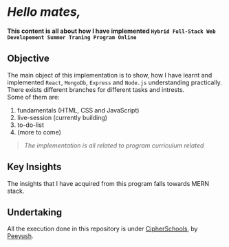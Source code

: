 # *Hello mates,*

**This content is all about how I have implemented `Hybrid Full-Stack Web Developement Summer Traning Program Online`**

## Objective
The main object of this implementation is to show, how I have learnt and implemented `React`, `MongoDb`, `Express` and `Node.js` understanding practically.  
There exists different branches for different tasks and intrests.  
Some of them are:  
1. fundamentals (HTML, CSS and JavaScript)
2. live-session (currently building)
3. to-do-list
4. (more to come)

> *The implementation is all related to program curriculum related*

## Key Insights
The insights that I have acquired from this program falls towards MERN stack.

## Undertaking
All the execution done in this repository is under [CipherSchools](https://www.cipherschools.com/profile/me), by [Peeyush](https://github.com/Peeyush-04).
